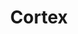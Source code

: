 ---
codehost: https://github.com/cortexproject
logohandle: cncfio_cortex
sort: cortex
title: Cortex
website: https://github.com/cortexproject
---